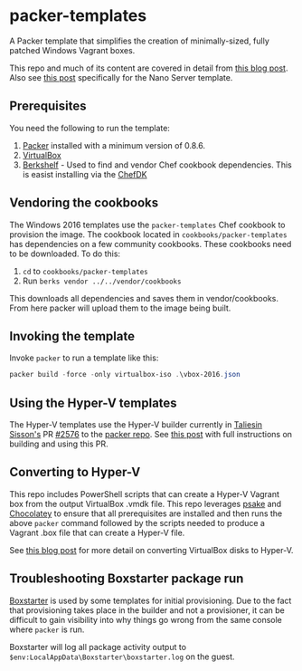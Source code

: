 # packer-templates

A Packer template that simplifies the creation of minimally-sized, fully patched Windows Vagrant boxes.

This repo and much of its content are covered in detail from [this blog post](http://www.hurryupandwait.io/blog/creating-windows-base-images-for-virtualbox-and-hyper-v-using-packer-boxstarter-and-vagrant). Also see [this post](http://www.hurryupandwait.io/blog/a-packer-template-for-windows-nano-server-weighing-300mb) specifically for the Nano Server template.

## Prerequisites

You need the following to run the template:

1. [Packer](https://packer.io/docs/installation.html) installed with a minimum version of 0.8.6.
1. [VirtualBox](https://www.virtualbox.org/wiki/Downloads)
1. [Berkshelf](http://berkshelf.com/) - Used to find and vendor Chef cookbook dependencies. This is easist installing via the [ChefDK](https://downloads.chef.io/chef-dk/)

## Vendoring the cookbooks

The Windows 2016 templates use the `packer-templates` Chef cookbook to provision the image. The cookbook located in `cookbooks/packer-templates` has dependencies on a few community cookbooks. These cookbooks need to be downloaded. To do this:

1. `cd` to `cookbooks/packer-templates`
1. Run `berks vendor ../../vendor/cookbooks`

This downloads all dependencies and saves them in vendor/cookbooks. From here packer will upload them to the image being built.

## Invoking the template

Invoke `packer` to run a template like this:

```PowerShell
packer build -force -only virtualbox-iso .\vbox-2016.json
```

## Using the Hyper-V templates

The Hyper-V templates use the Hyper-V builder currently in [Taliesin Sisson's](https://github.com/taliesins) PR [#2576](https://github.com/mitchellh/packer/pull/2576) to the [packer repo](https://github.com/mitchellh/packer). See [this post](http://www.hurryupandwait.io/blog/creating-hyper-v-images-with-packer) with full instructions on building and using this PR.

## Converting to Hyper-V

This repo includes PowerShell scripts that can create a Hyper-V Vagrant box from the output VirtualBox .vmdk file. This repo leverages [psake](https://github.com/psake/psake) and [Chocolatey](https://chocolatey.org) to ensure that all prerequisites are installed and then runs the above `packer` command followed by the scripts needed to produce a Vagrant .box file that can create a Hyper-V file.

See [this blog post](http://www.hurryupandwait.io/blog/creating-a-hyper-v-vagrant-box-from-a-virtualbox-vmdk-or-vdi-image) for more detail on converting VirtualBox disks to Hyper-V.

## Troubleshooting Boxstarter package run

[Boxstarter](http://boxstarter.org) is used by some templates for initial provisioning. Due to the fact that provisioning takes place in the builder and not a provisioner, it can be difficult to gain visibility into why things go wrong from the same console where `packer` is run.

Boxstarter will log all package activity output to `$env:LocalAppData\Boxstarter\boxstarter.log` on the guest.
